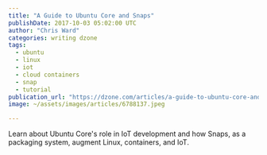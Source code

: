 ```yaml
---
title: "A Guide to Ubuntu Core and Snaps"
publishDate: 2017-10-03 05:02:00 UTC
author: "Chris Ward"
categories: writing dzone
tags:
  - ubuntu
  - linux
  - iot
  - cloud containers
  - snap
  - tutorial
publication_url: "https://dzone.com/articles/a-guide-to-ubuntu-core-and-snaps"
image: ~/assets/images/articles/6788137.jpeg

---
```

Learn about Ubuntu Core's role in IoT development and how Snaps, as a packaging system, augment Linux, containers, and IoT.

